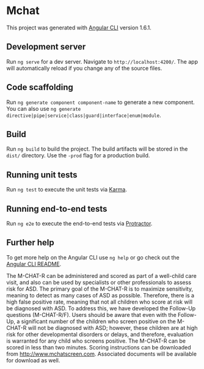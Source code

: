# Mchat

This project was generated with [Angular CLI](https://github.com/angular/angular-cli) version 1.6.1.

## Development server

Run `ng serve` for a dev server. Navigate to `http://localhost:4200/`. The app will automatically reload if you change any of the source files.

## Code scaffolding

Run `ng generate component component-name` to generate a new component. You can also use `ng generate directive|pipe|service|class|guard|interface|enum|module`.

## Build

Run `ng build` to build the project. The build artifacts will be stored in the `dist/` directory. Use the `-prod` flag for a production build.

## Running unit tests

Run `ng test` to execute the unit tests via [Karma](https://karma-runner.github.io).

## Running end-to-end tests

Run `ng e2e` to execute the end-to-end tests via [Protractor](http://www.protractortest.org/).

## Further help

To get more help on the Angular CLI use `ng help` or go check out the [Angular CLI README](https://github.com/angular/angular-cli/blob/master/README.md).

The M-CHAT-R can be administered and scored as part of a well-child care visit, and also can be used by specialists or other professionals to assess risk for ASD. The primary goal of the M-CHAT-R is to maximize sensitivity, meaning to detect as many cases of ASD as possible. Therefore, there is a high false positive rate, meaning that not all children who score at risk will be diagnosed with ASD. To address this, we have developed the Follow-Up questions (M-CHAT-R/F). Users should be aware that
even with the Follow-Up, a significant number of the children who screen positive on the M-CHAT-R will not be diagnosed with ASD; however, these children are at high risk for other developmental disorders or delays, and therefore, evaluation is warranted for any child who screens positive. The M-CHAT-R can
be scored in less than two minutes. Scoring instructions can be downloaded from http://www.mchatscreen.com. Associated documents will be available for download as well.